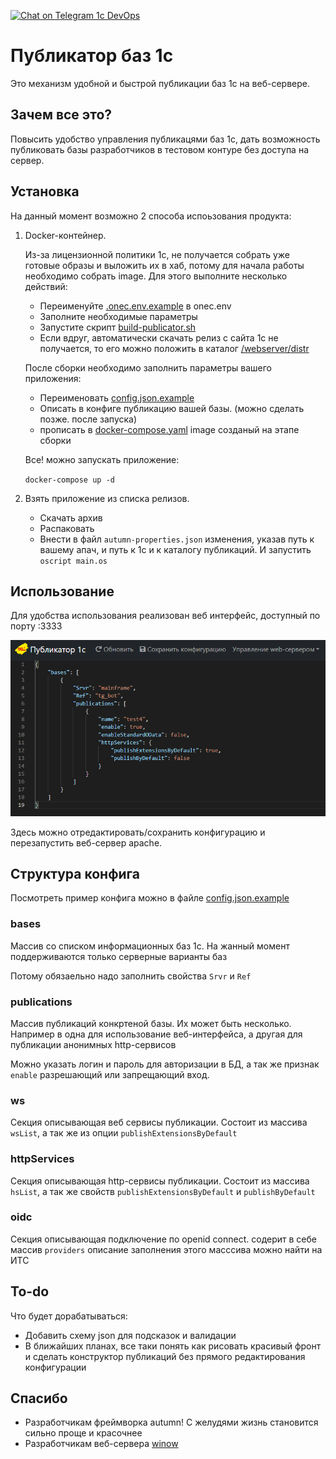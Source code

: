 [![Chat on Telegram 1c DevOps](https://img.shields.io/badge/chat-Telegram-brightgreen.svg)](https://t.me/DevOps_onec)

# Публикатор баз 1с

Это механизм удобной и быстрой публикации баз 1с на веб-сервере.

## Зачем все это?

Повысить удобство управления публикацями баз 1с, дать возможность публиковать базы разработчиков в тестовом контуре без доступа на сервер.

## Установка

На данный момент возможно 2 способа испоьзования продукта:

1. Docker-контейнер.
    
    Из-за лицензионной политики 1с, не получается собрать уже готовые образы и выложить их в хаб, потому для начала работы необходимо собрать image.
    Для этого выполните несколько действий:

    * Переименуйте [.onec.env.example](/.onec.env.example) в onec.env
    * Заполните необходимые параметры
    * Запустите скрипт [build-publicator.sh](/build-publikator.sh)
    * Если вдруг, автоматически скачать релиз с сайта 1с не получается, то его можно положить в каталог [/webserver/distr](/webserver/distr/)

    После сборки необходимо заполнить параметры вашего приложения:

    * Переименовать [config.json.example](/volumes/config.json.example)
    * Описать в конфиге публикацию вашей базы. (можно сделать позже. после запуска)
    * прописать в [docker-compose.yaml](/docker-compose.yaml) image созданый на этапе сборки

    Все! можно запускать приложение:

    `docker-compose up -d`

2. Взять приложение из списка релизов.
    * Скачать архив
    * Распаковать
    * Внести в файл `autumn-properties.json` изменения, указав путь к вашему апач, и путь к 1с и к каталогу публикаций. И запустить `oscript main.os`

## Использование

Для удобства использования реализован веб интерфейс, доступный по порту :3333

![Веб-интерфейс](/docs/img/web.png)

Здесь можно отредактировать/сохранить конфигурацию и перезапустить веб-сервер apache.

## Структура конфига
Посмотреть пример конфига можно в файле [config.json.example](/volumes/config.json.example)
### bases

Массив со списком информационных баз 1с. На жанный момент поддерживаются только серверные варианты баз

Потому обязаельно надо заполнить свойства `Srvr` и `Ref`
### publications

Массив публикаций конкртеной базы. Их может быть несколько. Например в одна для использование веб-интерфейса, а другая для публикации анонимных http-сервисов

Можно указать логин и пароль для авторизации в БД, а так же признак `enable` разрешающий или запрещающий вход.
### ws

Секция описывающая веб сервисы публикации. Состоит из массива `wsList`, а так же из опции `publishExtensionsByDefault`

### httpServices

Секция описывающая http-сервисы публикации. Состоит из массива `hsList`, а так же свойств `publishExtensionsByDefault` и `publishByDefault`

### oidc

Секция описывающая подключение по openid connect. содерит в себе массив `providers` описание заполнения этого масссива можно найти на ИТС
## To-do
Что будет дорабатываться:

* Добавить схему json для подсказок и валидации
* В ближайших планах, все таки понять как рисовать красивый фронт и сделать конструктор публикаций без прямого редактирования конфигурации

## Спасибо

* Разработчикам фреймворка autumn! C желудями жизнь становится сильно проще и красочнее
* Разработчикам веб-сервера [winow](https://github.com/autumn-library/winow)
